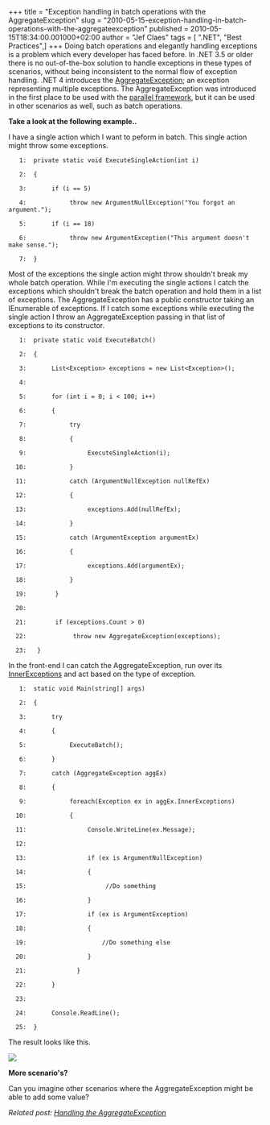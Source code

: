 +++
title = "Exception handling in batch operations with the AggregateException"
slug = "2010-05-15-exception-handling-in-batch-operations-with-the-aggregateexception"
published = 2010-05-15T18:34:00.001000+02:00
author = "Jef Claes"
tags = [ ".NET", "Best Practices",]
+++
Doing batch operations and elegantly handling exceptions is a problem
which every developer has faced before. In .NET 3.5 or older there is no
out-of-the-box solution to handle exceptions in these types of
scenarios, without being inconsistent to the normal flow of exception
handling. .NET 4 introduces the
[AggregateException](http://msdn.microsoft.com/en-us/library/system.aggregateexception.aspx);
an exception representing multiple exceptions. The AggregateException
was introduced in the first place to be used with the [parallel
framework](http://msdn.microsoft.com/en-us/concurrency/default.aspx),
but it can be used in other scenarios as well, such as batch
operations.  
  
<span style="font-weight:bold;">Take a look at the following
example..</span>  
  
I have a single action which I want to peform in batch. This single
action might throw some exceptions.  

  

       1:  private static void ExecuteSingleAction(int i)

       2:  {

       3:       if (i == 5)            

       4:            throw new ArgumentNullException("You forgot an argument.");            

       5:       if (i == 18)

       6:            throw new ArgumentException("This argument doesn't make sense.");              

       7:  }

  
Most of the exceptions the single action might throw shouldn't break my
whole batch operation. While I'm executing the single actions I catch
the exceptions which shouldn't break the batch operation and hold them
in a list of exceptions. The AggregateException has a public constructor
taking an IEnumerable of exceptions. If I catch some exceptions while
executing the single action I throw an AggregateException passing in
that list of exceptions to its constructor.  

  

       1:  private static void ExecuteBatch()

       2:  {

       3:       List<Exception> exceptions = new List<Exception>();

       4:             

       5:       for (int i = 0; i < 100; i++)

       6:       {

       7:            try

       8:            {

       9:                 ExecuteSingleAction(i);

      10:            }

      11:            catch (ArgumentNullException nullRefEx)

      12:            {

      13:                 exceptions.Add(nullRefEx);

      14:            }

      15:            catch (ArgumentException argumentEx)

      16:            {

      17:                 exceptions.Add(argumentEx);

      18:            }             

      19:        }

      20:   

      21:        if (exceptions.Count > 0)           

      22:             throw new AggregateException(exceptions);            

      23:   }

  
In the front-end I can catch the AggregateException, run over its
[InnerExceptions](http://msdn.microsoft.com/en-us/library/system.aggregateexception.innerexceptions(v=VS.100).aspx)
and act based on the type of exception.  

  

       1:  static void Main(string[] args)

       2:  {

       3:       try

       4:       {

       5:            ExecuteBatch();

       6:       }

       7:       catch (AggregateException aggEx)

       8:       {

       9:            foreach(Exception ex in aggEx.InnerExceptions)

      10:            {                  

      11:                 Console.WriteLine(ex.Message);

      12:   

      13:                 if (ex is ArgumentNullException)

      14:                 {

      15:                      //Do something

      16:                 }

      17:                 if (ex is ArgumentException)

      18:                 {

      19:                     //Do something else

      20:                 }

      21:              }

      22:       }

      23:   

      24:       Console.ReadLine();

      25:  }

  
  
The result looks like this.  
  
[![](/post/images/thumbnails/2010-05-15-exception-handling-in-batch-operations-with-the-aggregateexception-ResultAggregateException.png)](/post/images/2010-05-15-exception-handling-in-batch-operations-with-the-aggregateexception-ResultAggregateException.png)  
  
<span style="font-weight:bold;">More scenario's?</span>  
  
Can you imagine other scenarios where the AggregateException might be
able to add some value?  
  
<span style="font-style:italic;">Related post: [Handling the
AggregateException](http://jclaes.blogspot.com/2010/05/handling-aggregateexception.html)</span>
